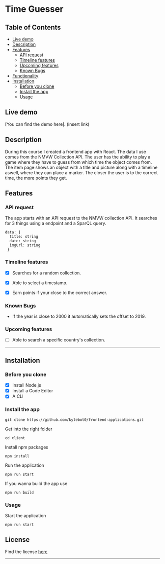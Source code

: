 # Time Guesser

## Table of Contents

- [Live demo](#Live-demo)
- [Description](#Description)
- [Features](#Features)
  - [API request](#API-request)
  - [Timeline features](#Timeline-features)
  - [Upcoming features](#Upcoming-features)
  - [Known Bugs](#Known-Bugs)
- [Functionality](#Functionality)
- [Installation](#Installation)
  - [Before you clone](#Before-you-clone)
  - [Install the app](#Install-the-app)
  - [Usage](#Usage)
  
## Live demo

[You can find the demo here]. (insert link)

## Description

During this course I created a frontend app with React. The data I use comes from the NMVW Collection API. The user has the ability to play a game where they have to guess from which time the object comes from. The item page shows an object with a title and picture along with a timeline aswell, where they can place a marker. The closer the user is to the correct time, the more points they get.

## Features

### API request

The app starts with an API request to the NMVW collection API. It searches for 3 things using a endpoint and a SparQL query.
```
data: {
  title: string
  date: string
  imgUrl: string
 }
```

### Timeline features

- [x] Searches for a random collection.
- [x] Able to select a timestamp.
- [x] Earn points if your close to the correct answer.


### Known Bugs

- If the year is close to 2000 it automatically sets the offset to 2019.

### Upcoming features

- [ ] Able to search a specific country's collection.

---

## Installation

### Before you clone

- [x] Install Node.js
- [x] Install a Code Editor
- [x] A CLI

### Install the app
```
git clone https://github.com/kylebot0/frontend-applications.git
```
Get into the right folder
```
cd client
```
Install npm packages
```
npm install
```
Run the application
```
npm run start
```
If you wanna build the app use
```
npm run build
```

### Usage

Start the application
```
npm run start
```

## License
Find the license [here](https://github.com/kylebot0/frontend-applications/blob/master/LICENSE)


---
